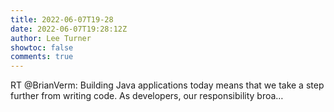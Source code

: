 ```yaml
---
title: 2022-06-07T19-28
date: 2022-06-07T19:28:12Z
author: Lee Turner
showtoc: false
comments: true
---
```


RT @BrianVerm: Building Java applications today means that we take a step further from writing code. As developers, our responsibility broa…

